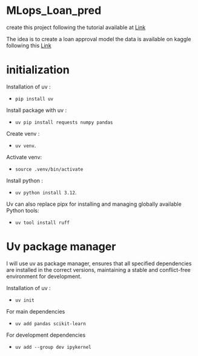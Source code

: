 # MLops_Loan_pred

create this project following the tutorial available at [Link](https://mlops-coding-course.fmind.dev/index.html)

The idea is to create a loan approval model the data is available on kaggle following this [Link](https://www.kaggle.com/competitions/playground-series-s4e10/overview)

# initialization

Installation of uv : 
- `pip install uv`  

Install package with uv :
- `uv pip install requests numpy pandas`   

Create venv : 
- `uv venv`. 

Activate venv: 
- `source .venv/bin/activate`

Install python : 
- `uv python install 3.12`. 

Uv can also replace pipx for installing and managing globally available Python tools:
- `uv tool install ruff`

# Uv package manager 

I will use uv as package manager, ensures that all specified dependencies are installed in the correct versions, maintaining a stable and conflict-free environment for development.

Installation of uv : 
- `uv init`

For main dependencies
- `uv add pandas scikit-learn`

For development dependencies
- `uv add --group dev ipykernel`